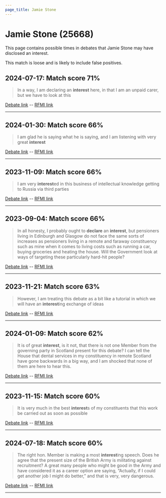 ```yaml
---
page_title: Jamie Stone
---
```


# Jamie Stone  (25668)

This page contains possible times in debates that Jamie Stone may have disclosed an interest.

This match is loose and is likely to include false positives. 



## 2024-07-17: Match score 71%

>In a way, I am declaring an **interest** here, in that I am an unpaid carer, but we have to look at this

[Debate link](https://www.theyworkforyou.com/debates/?id=2024-07-17d.146.1)  --  [RFMI link](https://www.theyworkforyou.com/mp/25668/register)


---



## 2024-01-30: Match score 66%

>I am glad he is saying what he is saying, and I am listening with very great **interest**

[Debate link](https://www.theyworkforyou.com/debates/?id=2024-01-30c.776.0)  --  [RFMI link](https://www.theyworkforyou.com/mp/25668/register)


---



## 2023-11-09: Match score 66%

>I am very **interest**ed in this business of intellectual knowledge getting to Russia via third parties

[Debate link](https://www.theyworkforyou.com/debates/?id=2023-11-09b.253.1)  --  [RFMI link](https://www.theyworkforyou.com/mp/25668/register)


---



## 2023-09-04: Match score 66%

>In all honesty, I probably ought to **declare** an **interest**, but pensioners living in Edinburgh and Glasgow do not face the same sorts of increases as pensioners  living in a remote and faraway constituency such as mine when it comes to living costs such as running a car, buying groceries and heating the house. Will the Government look at ways of targeting these particularly hard-hit people?

[Debate link](https://www.theyworkforyou.com/debates/?id=2023-09-04c.22.7)  --  [RFMI link](https://www.theyworkforyou.com/mp/25668/register)


---



## 2023-11-21: Match score 63%

>However, I am treating this debate as a bit like a tutorial in which we will have an **interest**ing exchange of ideas

[Debate link](https://www.theyworkforyou.com/debates/?id=2023-11-21a.250.0)  --  [RFMI link](https://www.theyworkforyou.com/mp/25668/register)


---



## 2024-01-09: Match score 62%

>It is of great **interest**, is it not, that there is not one Member from the governing party in Scotland present for this debate? I can tell the House that dental services in my constituency in remote Scotland have gone backwards in a big way, and I am shocked that none of them are here to hear this.

[Debate link](https://www.theyworkforyou.com/debates/?id=2024-01-09b.163.4)  --  [RFMI link](https://www.theyworkforyou.com/mp/25668/register)


---



## 2023-11-15: Match score 60%

>It is very much in the best **interest**s of my constituents that this work be carried out as soon as possible

[Debate link](https://www.theyworkforyou.com/debates/?id=2023-11-15b.714.2)  --  [RFMI link](https://www.theyworkforyou.com/mp/25668/register)


---



## 2024-07-18: Match score 60%

>The right hon. Member is making a most **interest**ing speech. Does he agree that the present size of the British Army is militating against recruitment? A great many people who might be good in the Army and have considered it as a career option are saying, “Actually, if I could get another job I might do better,” and that is very, very dangerous.

[Debate link](https://www.theyworkforyou.com/debates/?id=2024-07-18f.235.0)  --  [RFMI link](https://www.theyworkforyou.com/mp/25668/register)


---


